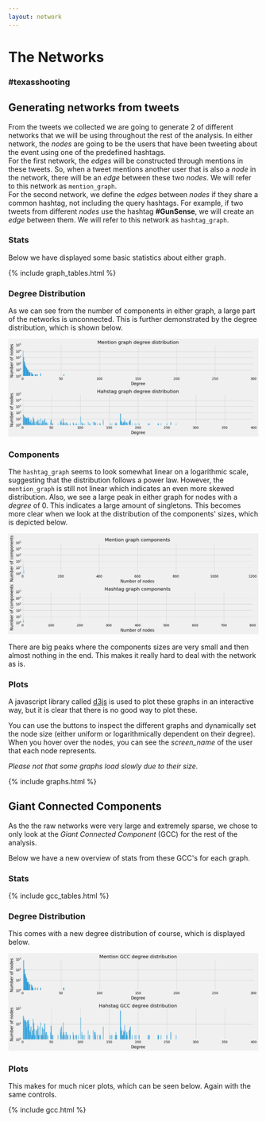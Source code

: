 ```yaml
---
layout: network
---
```


# The Networks
### #texasshooting

## Generating networks from tweets
From the tweets we collected we are going to generate 2 of different networks
that we will be using throughout the rest of the analysis. In either network,
the *nodes* are going to be the users that have been tweeting about the event
using one of the predefined hashtags.   
For the first network, the *edges* will be constructed through mentions in these
tweets. So, when a tweet mentions another user that is also a *node* in the
network, there will be an *edge* between these two *nodes*. We will refer to
this network as `mention_graph`.   
For the second network, we define the *edges* between *nodes* if they share a
common hashtag, not including the query hashtags. For example, if two tweets
from different *nodes* use the hashtag **#GunSense**, we will create an *edge*
between them. We will refer to this network as `hashtag_graph`.

### Stats
Below we have displayed some basic statistics about either graph.

{% include graph_tables.html %}

### Degree Distribution

As we can see from the number of components in either graph, a large part of
the networks is unconnected. This is further demonstrated by the degree
distribution, which is shown below.

![degree_distribution](images/graphs_degree_distribution.png)

### Components

The `hashtag_graph` seems to look somewhat linear on a logarithmic scale,
suggesting that the distribution follows a power law. However, the `mention_graph`
is still not linear which indicates an even more skewed distribution. Also,
we see a large peak in either graph for nodes with a *degree* of 0. This indicates
a large amount of singletons. This becomes more clear when we look at the
distribution of the components' sizes, which is depicted below.

![components_size](images/graphs_component_size.png)

There are big peaks where the components sizes are very small and then almost
nothing in the end. This makes it really hard to deal with the network as is.

### Plots

A javascript library called [d3js](www.d3js.org) is used to plot these graphs
in an interactive way, but it is clear that there is no good way to plot these.

You can use the buttons to inspect the different graphs and dynamically set
the node size (either uniform or logarithmically dependent on their degree).
When you hover over the nodes, you can see the *screen_name* of the user that
each node represents.

*Please not that some graphs load slowly due to their size.*

{% include graphs.html %}

## Giant Connected Components

As the the raw networks were very large and extremely sparse, we chose to only
look at the *Giant Connected Component* (GCC) for the rest of the analysis.

Below we have a new overview of stats from these GCC's for each graph.
### Stats
{% include gcc_tables.html %}

### Degree Distribution

This comes with a new degree distribution of course, which is displayed below.

![gcc_degree_dist](images/gcc_degree_distribution.png)

### Plots

This makes for much nicer plots, which can be seen below. Again with the same
controls.

{% include gcc.html %}
